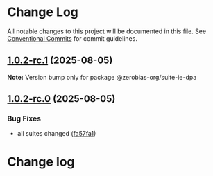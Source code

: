 # Change Log

All notable changes to this project will be documented in this file.
See [Conventional Commits](https://conventionalcommits.org) for commit guidelines.

## [1.0.2-rc.1](https://github.com/zerobias-org/suite/compare/@zerobias-org/suite-ie-dpa@1.0.2-rc.0...@zerobias-org/suite-ie-dpa@1.0.2-rc.1) (2025-08-05)

**Note:** Version bump only for package @zerobias-org/suite-ie-dpa





## [1.0.2-rc.0](https://github.com/zerobias-org/suite/compare/@zerobias-org/suite-ie-dpa@1.0.1...@zerobias-org/suite-ie-dpa@1.0.2-rc.0) (2025-08-05)


### Bug Fixes

* all suites changed ([fa57fa1](https://github.com/zerobias-org/suite/commit/fa57fa1af7628003297df46b2d7740fe95bd2666))





# Change log
